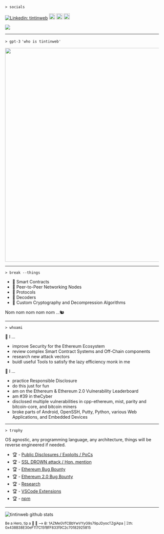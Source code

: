 `> socials`

[![Linkedin: tintinweb](https://img.shields.io/badge/-tintinweb-blue?style=flat-square&logo=Linkedin&logoColor=white&link=https://www.linkedin.com/in/martin-ortner-bb40a9126/)](https://www.linkedin.com/in/martin-ortner-bb40a9126/) [<img height="20px" src="https://cdn.svgporn.com/logos/visual-studio-code.svg">](https://marketplace.visualstudio.com/publishers/tintinweb) [<img height="20px" src="https://telegram.org/img/t_logo.svg">](https://t.me/tintinweb) [<img height="20px" src="https://cdn.svgporn.com/logos/twitter.svg">](https://x.com/nicht_tintin)



![](https://media1.giphy.com/media/ieaUdBJJC19uw/200.webp?cid=ecf05e47cmnjal9q24yrgifjx1aumi0wk7c4vomqzfqjq2by&rid=200.webp)
____

`> gpt-3` `'who is tintinweb'`

<img width=700 src='https://user-images.githubusercontent.com/2865694/205521537-49ed42de-72cc-4e65-bdb9-24faa9649d8a.png'></img>

___

`> break --things`

- 🍧 Smart Contracts
- 🧁 Peer-to-Peer Networking Nodes
- 🍰 Protocols
- 🍬 Decoders
- 🍪 Custom Cryptography and Decompression Algorithms

Nom nom nom nom nom ...🐿️

____

`> whoami`

🧙‍ I ...

- improve Security for the Ethereum Ecosystem
- review complex Smart Contract Systems and Off-Chain components
- research new attack vectors
- buidl useful Tools to satisfy the lazy efficiency monk in me

🥷 I ...

- practice Responsible Disclosure
- do this just for fun
- am on the Ethereum & Ethereum 2.0 Vulnerability Leaderboard
- am #39 in theCyber
- disclosed multiple vulnerabilities in cpp-ethereum, mist, parity and bitcoin-core, and bitcoin miners 
- broke parts of Android, OpenSSH, Putty, Python, various Web Applications, and Embedded Devices

____

`> trophy`

OS agnostic, any programming language, any architecture, things will be reverse engineered if needed.


- 🏆 - [Public Disclosures / Exploits / PoCs](https://github.com/tintinweb/pub)
- 🏆 - [SSL DROWN attack / Hon. mention ](https://github.com/nimia/public_drown_scanner/blob/master/CONTRIBUTORS.md)
- 🏆 - [Ethereum Bug Bounty](https://bounty.ethereum.org/)
- 🏆 - [Ethereum 2.0 Bug Bounty](http://eth2bounty.ethereum.org/)
- 🏆 - [Research](https://consensys.net/diligence/research/)
- 🏆 - [VSCode Extensions](https://marketplace.visualstudio.com/publishers/tintinweb)
- 🏆 - [npm](https://www.npmjs.com/~tintinweb)


____

![tintinweb github stats](https://github-readme-stats.vercel.app/api?username=tintinweb&hide=["issues"]&show_icons=true)

<sup>
Be a Hero, tip a 🍺 🙂 ⟶ Ƀ: 1AZMeGVfCBbYwVYyG9s79pJDyocTZgiApa | Ξth: 0x438B38E30eF117C15fBfF833f9C2c70182925815
</sup>

